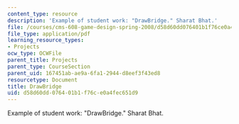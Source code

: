 ```yaml
---
content_type: resource
description: 'Example of student work: "DrawBridge." Sharat Bhat.'
file: /courses/cms-608-game-design-spring-2008/d58d60dd076401b1f76ce0a4fec651d9_bhat2.pdf
file_type: application/pdf
learning_resource_types:
- Projects
ocw_type: OCWFile
parent_title: Projects
parent_type: CourseSection
parent_uid: 167451ab-ae9a-6fa1-2944-d8eef3f43ed8
resourcetype: Document
title: DrawBridge
uid: d58d60dd-0764-01b1-f76c-e0a4fec651d9
---
```

Example of student work: "DrawBridge." Sharat Bhat.


